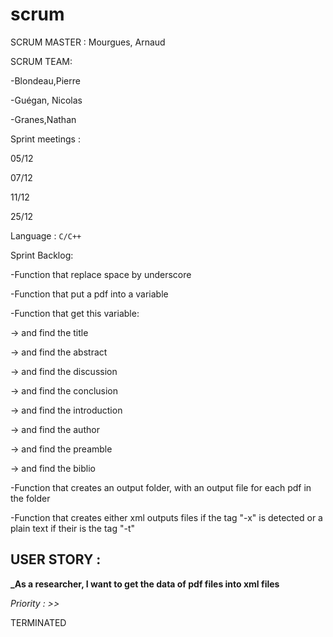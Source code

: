 # scrum
SCRUM MASTER : Mourgues, Arnaud

SCRUM TEAM:

-Blondeau,Pierre

-Guégan, Nicolas

-Granes,Nathan

Sprint meetings :

05/12

07/12

11/12

25/12

Language : `C/C++`

Sprint Backlog:

-Function that replace space by underscore

-Function that put a pdf into a variable

-Function that get this variable:

-> and find the title

-> and find the abstract

-> and find the discussion

-> and find the conclusion

-> and find the introduction

-> and find the author

-> and find the preamble

-> and find the biblio

-Function that creates an output folder, with an output file for each pdf in the folder

-Function that creates either xml outputs files if the tag "-x" is detected or a plain text if their is the tag "-t"



## USER STORY : 
**_As a researcher, I want to get the data of pdf files into xml files**

*Priority : >>*

TERMINATED
